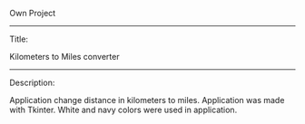 Own Project
_______________________________________________________________________________________

Title:

Kilometers to Miles converter
_______________________________________________________________________________________
Description:

Application change distance in kilometers to miles. Application was made with Tkinter.
White and navy colors were used in application.